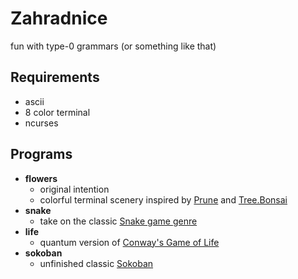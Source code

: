 # Zahradnice

fun with type-0 grammars (or something like that)

## Requirements

* ascii
* 8 color terminal
* ncurses

## Programs

* **flowers**
  * original intention  
  * colorful terminal scenery inspired by [Prune](https://apps.apple.com/us/app/prune/id972319818) and [Tree.Bonsai](https://store.steampowered.com/app/875240/Tree_Bonsai/)
* **snake**
  * take on the classic [Snake game genre](https://en.wikipedia.org/wiki/Snake_(video_game_genre))
* **life**
  * quantum version of [Conway's Game of Life](https://en.wikipedia.org/wiki/Conway%27s_Game_of_Life)
* **sokoban**
  * unfinished classic [Sokoban](https://en.wikipedia.org/wiki/Sokoban)
